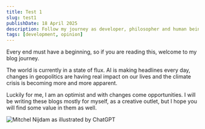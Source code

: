 ```yaml
---
title: Test 1
slug: test1
publishDate: 18 April 2025
description: Follow my journey as developer, philosopher and human being.
tags: [development, opinion]
---
```


Every end must have a beginning, so if you are reading this, welcome to my blog journey.

The world is currently in a state of flux. AI is making headlines every day, changes in geopolitics 
are having real impact on our lives and the climate crisis is becoming more and more apparent.

Luckily for me, I am an optimist and with changes come opportunities. I will be writing these blogs mostly
for myself, as a creative outlet, but I hope you will find some value in them as well.



![Mitchel Nijdam as illustrated by ChatGPT](/assets/blog/2025-04-17-the-start/me-illustrated.webp)
